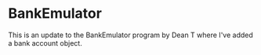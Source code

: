 BankEmulator
============
This is an update to the BankEmulator program by Dean T where I've added a bank account object.
